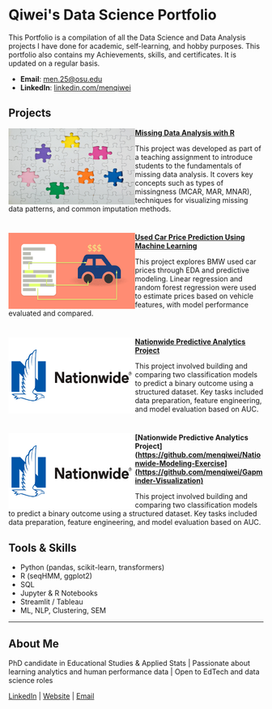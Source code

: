 # Qiwei's Data Science Portfolio

This Portfolio is a compilation of all the Data Science and Data Analysis projects I have done for academic, self-learning, and hobby purposes. This portfolio also contains my Achievements, skills, and certificates. It is updated on a regular basis.

- **Email**: [men.25@osu.edu](men.25@osu.edu)
- **LinkedIn**: [linkedin.com/menqiwei](https://www.linkedin.com/in/qiwei-men-012a341a7/)


## Projects

<img align="left" width="250" height="150" src="https://github.com/menqiwei/Portfolio/blob/main/Images/Missing_Data_Cover.jpeg"> **[Missing Data Analysis with R](https://github.com/menqiwei/Missing-Data-Imputation-Tutorial)**

This project was developed as part of a teaching assignment to introduce students to the fundamentals of missing data analysis. It covers key concepts such as types of missingness (MCAR, MAR, MNAR), techniques for visualizing missing data patterns, and common imputation methods. 

#

<img align="left" width="250" height="150" src="https://github.com/menqiwei/Portfolio/blob/main/Images/car-price-prediction.png"> **[Used Car Price Prediction Using Machine Learning](https://github.com/menqiwei/BMW-Used-Car-Price-Prediction)**

This project explores BMW used car prices through EDA and predictive modeling. Linear regression and random forest regression were used to estimate prices based on vehicle features, with model performance evaluated and compared.

#

<img align="left" width="250" height="150" src="https://github.com/menqiwei/Portfolio/blob/main/Images/Nationwide-Mutual-Insurance-Company-logo-2.png"> **[Nationwide Predictive Analytics Project](https://github.com/menqiwei/Nationwide-Modeling-Exercise)**

This project involved building and comparing two classification models to predict a binary outcome using a structured dataset. Key tasks included data preparation, feature engineering, and model evaluation based on AUC.

#

<img align="left" width="250" height="150" src="https://github.com/menqiwei/Portfolio/blob/main/Images/Nationwide-Mutual-Insurance-Company-logo-2.png"> **[Nationwide Predictive Analytics Project](https://github.com/menqiwei/Nationwide-Modeling-Exercise](https://github.com/menqiwei/Gapminder-Visualization)**

This project involved building and comparing two classification models to predict a binary outcome using a structured dataset. Key tasks included data preparation, feature engineering, and model evaluation based on AUC.

## Tools & Skills

- Python (pandas, scikit-learn, transformers)
- R (seqHMM, ggplot2)
- SQL
- Jupyter & R Notebooks
- Streamlit / Tableau
- ML, NLP, Clustering, SEM

---

## About Me

PhD candidate in Educational Studies & Applied Stats | Passionate about learning analytics and human performance data | Open to EdTech and data science roles

[LinkedIn](https://linkedin.com/in/yourprofile) | [Website](https://yourportfolio.com) | [Email](mailto:youremail@example.com)
